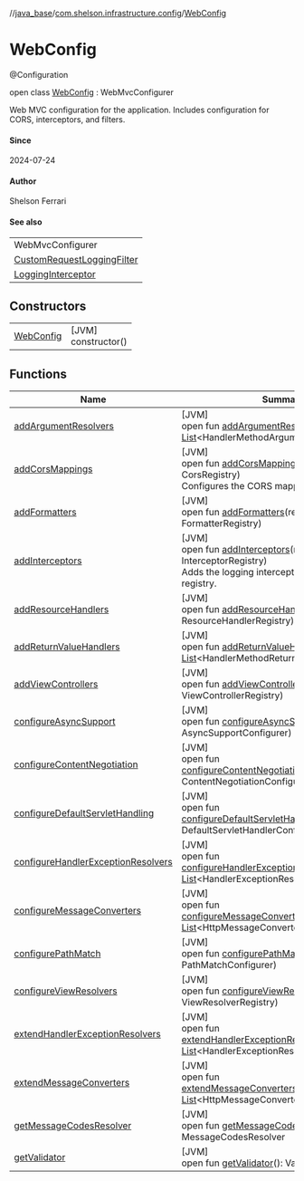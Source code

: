 //[java_base](../../../index.md)/[com.shelson.infrastructure.config](../index.md)/[WebConfig](index.md)

# WebConfig

@Configuration

open class [WebConfig](index.md) : WebMvcConfigurer

Web MVC configuration for the application. Includes configuration for CORS, interceptors, and filters.

#### Since

2024-07-24

#### Author

Shelson Ferrari

#### See also

| |
|---|
| WebMvcConfigurer |
| [CustomRequestLoggingFilter](../../com.shelson.logging/-custom-request-logging-filter/index.md) |
| [LoggingInterceptor](../../com.shelson.logging/-logging-interceptor/index.md) |

## Constructors

| | |
|---|---|
| [WebConfig](-web-config.md) | [JVM]<br>constructor() |

## Functions

| Name | Summary |
|---|---|
| [addArgumentResolvers](index.md#35807762%2FFunctions%2F57259888) | [JVM]<br>open fun [addArgumentResolvers](index.md#35807762%2FFunctions%2F57259888)(resolvers: [List](https://docs.oracle.com/javase/8/docs/api/java/util/List.html)&lt;HandlerMethodArgumentResolver&gt;) |
| [addCorsMappings](add-cors-mappings.md) | [JVM]<br>open fun [addCorsMappings](add-cors-mappings.md)(registry: CorsRegistry)<br>Configures the CORS mappings. |
| [addFormatters](index.md#1367850811%2FFunctions%2F57259888) | [JVM]<br>open fun [addFormatters](index.md#1367850811%2FFunctions%2F57259888)(registry: FormatterRegistry) |
| [addInterceptors](add-interceptors.md) | [JVM]<br>open fun [addInterceptors](add-interceptors.md)(registry: InterceptorRegistry)<br>Adds the logging interceptor to the interceptor registry. |
| [addResourceHandlers](add-resource-handlers.md) | [JVM]<br>open fun [addResourceHandlers](add-resource-handlers.md)(registry: ResourceHandlerRegistry) |
| [addReturnValueHandlers](index.md#-972151650%2FFunctions%2F57259888) | [JVM]<br>open fun [addReturnValueHandlers](index.md#-972151650%2FFunctions%2F57259888)(handlers: [List](https://docs.oracle.com/javase/8/docs/api/java/util/List.html)&lt;HandlerMethodReturnValueHandler&gt;) |
| [addViewControllers](index.md#-1862175630%2FFunctions%2F57259888) | [JVM]<br>open fun [addViewControllers](index.md#-1862175630%2FFunctions%2F57259888)(registry: ViewControllerRegistry) |
| [configureAsyncSupport](index.md#279135143%2FFunctions%2F57259888) | [JVM]<br>open fun [configureAsyncSupport](index.md#279135143%2FFunctions%2F57259888)(configurer: AsyncSupportConfigurer) |
| [configureContentNegotiation](index.md#927185469%2FFunctions%2F57259888) | [JVM]<br>open fun [configureContentNegotiation](index.md#927185469%2FFunctions%2F57259888)(configurer: ContentNegotiationConfigurer) |
| [configureDefaultServletHandling](index.md#-216514656%2FFunctions%2F57259888) | [JVM]<br>open fun [configureDefaultServletHandling](index.md#-216514656%2FFunctions%2F57259888)(configurer: DefaultServletHandlerConfigurer) |
| [configureHandlerExceptionResolvers](index.md#1355792817%2FFunctions%2F57259888) | [JVM]<br>open fun [configureHandlerExceptionResolvers](index.md#1355792817%2FFunctions%2F57259888)(resolvers: [List](https://docs.oracle.com/javase/8/docs/api/java/util/List.html)&lt;HandlerExceptionResolver&gt;) |
| [configureMessageConverters](index.md#-1351779689%2FFunctions%2F57259888) | [JVM]<br>open fun [configureMessageConverters](index.md#-1351779689%2FFunctions%2F57259888)(converters: [List](https://docs.oracle.com/javase/8/docs/api/java/util/List.html)&lt;HttpMessageConverter&lt;out [Any](https://kotlinlang.org/api/latest/jvm/stdlib/kotlin/-any/index.html)&gt;&gt;) |
| [configurePathMatch](index.md#808521551%2FFunctions%2F57259888) | [JVM]<br>open fun [configurePathMatch](index.md#808521551%2FFunctions%2F57259888)(configurer: PathMatchConfigurer) |
| [configureViewResolvers](index.md#-2110810761%2FFunctions%2F57259888) | [JVM]<br>open fun [configureViewResolvers](index.md#-2110810761%2FFunctions%2F57259888)(registry: ViewResolverRegistry) |
| [extendHandlerExceptionResolvers](index.md#-616794493%2FFunctions%2F57259888) | [JVM]<br>open fun [extendHandlerExceptionResolvers](index.md#-616794493%2FFunctions%2F57259888)(resolvers: [List](https://docs.oracle.com/javase/8/docs/api/java/util/List.html)&lt;HandlerExceptionResolver&gt;) |
| [extendMessageConverters](index.md#-479283991%2FFunctions%2F57259888) | [JVM]<br>open fun [extendMessageConverters](index.md#-479283991%2FFunctions%2F57259888)(converters: [List](https://docs.oracle.com/javase/8/docs/api/java/util/List.html)&lt;HttpMessageConverter&lt;out [Any](https://kotlinlang.org/api/latest/jvm/stdlib/kotlin/-any/index.html)&gt;&gt;) |
| [getMessageCodesResolver](index.md#-1737501503%2FFunctions%2F57259888) | [JVM]<br>open fun [getMessageCodesResolver](index.md#-1737501503%2FFunctions%2F57259888)(): MessageCodesResolver |
| [getValidator](index.md#1116410210%2FFunctions%2F57259888) | [JVM]<br>open fun [getValidator](index.md#1116410210%2FFunctions%2F57259888)(): Validator |
